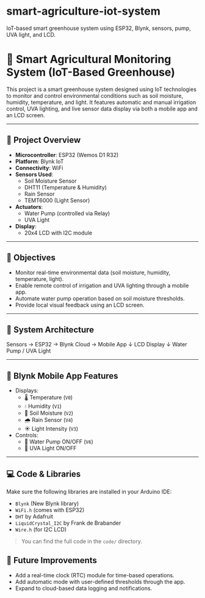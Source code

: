 # smart-agriculture-iot-system
IoT-based smart greenhouse system using ESP32, Blynk, sensors, pump, UVA light, and LCD.
# 🌱 Smart Agricultural Monitoring System (IoT-Based Greenhouse)

This project is a smart greenhouse system designed using IoT technologies to monitor and control environmental conditions such as soil moisture, humidity, temperature, and light. It features automatic and manual irrigation control, UVA lighting, and live sensor data display via both a mobile app and an LCD screen.

---

## 📌 Project Overview

- **Microcontroller**: ESP32 (Wemos D1 R32)
- **Platform**: Blynk IoT
- **Connectivity**: WiFi
- **Sensors Used**:
  - Soil Moisture Sensor
  - DHT11 (Temperature & Humidity)
  - Rain Sensor
  - TEMT6000 (Light Sensor)
- **Actuators**:
  - Water Pump (controlled via Relay)
  - UVA Light
- **Display**:
  - 20x4 LCD with I2C module

---

## 🎯 Objectives

- Monitor real-time environmental data (soil moisture, humidity, temperature, light).
- Enable remote control of irrigation and UVA lighting through a mobile app.
- Automate water pump operation based on soil moisture thresholds.
- Provide local visual feedback using an LCD screen.

---

## 🔧 System Architecture
Sensors → ESP32 → Blynk Cloud → Mobile App ↓ LCD Display ↓ Water Pump / UVA Light


---

## 📱 Blynk Mobile App Features

- Displays:
  - 🌡️ Temperature (`V0`)
  - 💧 Humidity (`V1`)
  - 🌿 Soil Moisture (`V2`)
  - 🌧️ Rain Sensor (`V4`)
  - ☀️ Light Intensity (`V3`)
- Controls:
  - 🧪 Water Pump ON/OFF (`V6`)
  - 🔆 UVA Light ON/OFF

---

## 💻 Code & Libraries

Make sure the following libraries are installed in your Arduino IDE:

- `Blynk` (New Blynk library)
- `WiFi.h` (comes with ESP32)
- `DHT` by Adafruit
- `LiquidCrystal_I2C` by Frank de Brabander
- `Wire.h` (for I2C LCD)

> You can find the full code in the `code/` directory.



## 🧠 Future Improvements

- Add a real-time clock (RTC) module for time-based operations.
- Add automatic mode with user-defined thresholds through the app.
- Expand to cloud-based data logging and notifications.


